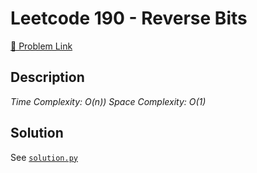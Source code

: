 # Leetcode 190 - Reverse Bits

[🔗 Problem Link](https://leetcode.com/problems/reverse-bits/)

## Description

*Time Complexity: O(n))
Space Complexity: O(1)*

## Solution

See [`solution.py`](solution.py)
